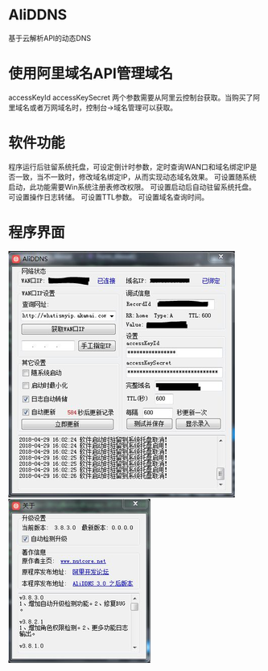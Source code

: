 # AliDDNS
基于云解析API的动态DNS

# 使用阿里域名API管理域名
accessKeyId
accessKeySecret
两个参数需要从阿里云控制台获取。当购买了阿里域名或者万网域名时，控制台->域名管理可以获取。

# 软件功能
程序运行后驻留系统托盘，可设定倒计时参数，定时查询WAN口和域名绑定IP是否一致，当不一致时，修改域名绑定IP，从而实现动态域名效果。
可设置随系统启动，此功能需要Win系统注册表修改权限。
可设置启动后自动驻留系统托盘。
可设置操作日志转储。
可设置TTL参数。
可设置域名查询时间。

# 程序界面
![AliDDNS-UI-01.jpg](/images/AliDDNS-UI-01.JPG "AilDDNS")  
![AliDDNS-UI-02.jpg](/images/AliDDNS-UI-02.JPG "AliDDNS")
